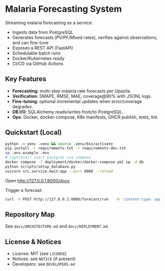 # Malaria Forecasting System

Streaming malaria forecasting as a service:
- Ingests data from PostgreSQL
- Generates forecasts (PV/PF/Mixed rates), verifies against observations, and can fine-tune
- Exposes a REST API (FastAPI)
- Schedulable batch runs
- Docker/Kubernetes ready
- CI/CD via GitHub Actions

## Key Features
- **Forecasting**: multi-step malaria rate forecasts per Upazila.
- **Verification**: SMAPE, RMSE, MAE, coverage@90% with JSONL logs.
- **Fine-tuning**: optional incremental updates when error/coverage degrades.
- **DB I/O**: SQLAlchemy reads/writes from/to PostgreSQL.
- **Ops**: Docker, docker-compose, K8s manifests, GHCR publish, tests, lint.

## Quickstart (Local)
```bash
python -m venv .venv && source .venv/bin/activate
pip install -r requirements.txt -r requirements-dev.txt
cp .env.example .env
# (optional) start postgres via compose
docker compose -f deployment/docker/docker-compose.yml up -d db
python scripts/setup_database.py
uvicorn src.service.main:app --port 8080 --reload
```
Open http://127.0.0.1:8000/docs

Trigger a forecast:
```bash
curl -X POST http://127.0.0.1:8000/forecast/run   -H 'content-type: application/json'   -d '{"target":"pv_rate","horizon":3}'
```

## Repository Map
See `docs/ARCHITECTURE.md` and `docs/DEPLOYMENT.md`.

## License & Notices
- License: MIT (see `LICENSE`)
- Notices: see `NOTICE` (if present)
- Developers: see `DEVELOPERS.md`
